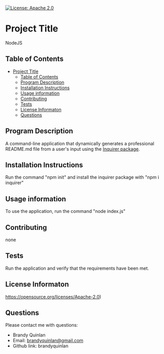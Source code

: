 [![License: Apache 2.0](https://img.shields.io/badge/License-Apache%202.0-blue.svg)](https://opensource.org/licenses/Apache-2.0)

# Project Title

NodeJS

## Table of Contents

- [Project Title](#project-title)
  - [Table of Contents](#table-of-contents)
  - [Program Description](#program-description)
  - [Installation Instructions](#installation-instructions)
  - [Usage information](#usage-information)
  - [Contributing](#contributing)
  - [Tests](#tests)
  - [License Informaton](#license-informaton)
  - [Questions](#questions)

## Program Description

A command-line application that dynamically generates a professional README.md file from a user's input using the [Inquirer package](https://www.npmjs.com/package/inquirer).

## Installation Instructions

Run the command "npm init" and install the inquirer package with "npm i inquirer"

## Usage information

To use the application, run the command "node index.js"

## Contributing

none

## Tests

Run the application and verify that the requirements have been met.

## License Informaton

https://opensource.org/licenses/Apache-2.0)

## Questions

Please contact me with questions:

- Brandy Quinlan
- Email: brandyquinlan@gmail.com
- Github link: brandyquinlan
